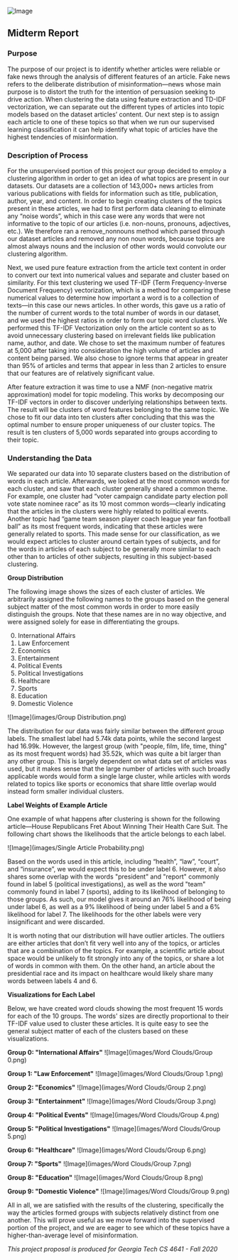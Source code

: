 ![Image](images/infographic.png)

## Midterm Report
### Purpose
The purpose of our project is to identify whether articles were reliable or fake news through the analysis of different features of an article. Fake news refers to the deliberate distribution of misinformation—news whose main purpose is to distort the truth for the intention of persuasion seeking to drive action. When clustering the data using feature extraction and TD-IDF vectorization, we can separate out the different types of articles into topic models based on the dataset articles’ content. Our next step is to assign each article to one of these topics so that when we run our supervised learning classification it can help identify what topic of articles have the highest tendencies of misinformation.


### Description of Process
For the unsupervised portion of this project our group decided to employ a clustering algorithm in order to get an idea of what topics are present in our datasets. Our datasets are a collection of 143,000+ news articles from various publications with fields for information such as title, publication, author, year, and content. In order to begin creating clusters of the topics present in these articles, we had to first perform data cleaning to eliminate any “noise words”, which in this case were any words that were not informative to the topic of our articles (i.e. non-nouns, pronouns, adjectives, etc.). We therefore ran a remove_nonnouns method which parsed through our dataset articles and removed any non noun words, because topics are almost always nouns and the inclusion of other words would convolute our clustering algorithm.

Next, we used pure feature extraction from the article text content in order to convert our text into numerical values and separate and cluster based on similarity. For this text clustering we used TF-IDF (Term Frequency-Inverse Document Frequency) vectorization, which is a method for comparing these numerical values to determine how important a word is to a collection of texts—in this case our news articles. In other words, this gave us a ratio of the number of current words to the total number of words in our dataset, and we used the highest ratios in order to form our topic word clusters. We performed this TF-IDF Vectorization only on the article content so as to avoid unnecessary clustering based on irrelevant fields like publication name, author, and date. We chose to set the maximum number of features at 5,000 after taking into consideration the high volume of articles and content being parsed. We also chose to ignore terms that appear in greater than 95% of articles and terms that appear in less than 2 articles to ensure that our features are of relatively significant value.

After feature extraction it was time to use a NMF (non-negative matrix approximation) model for topic modeling. This works by decomposing our TF-IDF vectors in order to discover underlying relationships between texts. The result will be clusters of word features belonging to the same topic. We chose to fit our data into ten clusters after concluding that this was the optimal number to ensure proper uniqueness of our cluster topics. The result is ten clusters of 5,000 words separated into groups according to their topic.


### Understanding the Data


We separated our data into 10 separate clusters based on the distribution of words in each article. Afterwards, we looked at the most common words for each cluster, and saw that each cluster generally shared a common theme. For example, one cluster had “voter campaign candidate party election poll vote state nominee race” as its 10 most common words—clearly indicating that the articles in the clusters were highly related to political events. Another topic had “game team season player coach league year fan football ball” as its most frequent words, indicating that these articles were generally related to sports. This made sense for our classification, as we would expect articles to cluster around certain types of subjects, and for the words in articles of each subject to be generally more similar to each other than to articles of other subjects, resulting in this subject-based clustering.  

**Group Distribution**  

The following image shows the sizes of each cluster of articles. We arbitrarily assigned the following names to the groups based on the general subject matter of the most common words in order to more easily distinguish the groups. Note that these names are in no way objective, and were assigned solely for ease in differentiating the groups.

<ol start="0">
  <li>International Affairs</li>
  <li>Law Enforcement</li>
  <li>Economics</li>
  <li>Entertainment</li>
  <li>Political Events</li>
  <li>Political Investigations</li>
  <li>Healthcare</li>
  <li>Sports</li>
  <li>Education</li>
  <li>Domestic Violence</li>
</ol>


![Image](images/Group Distribution.png)

The distribution for our data was fairly similar between the different group labels. The smallest label had 5.74k data points, while the second largest had 16.99k. However, the largest group (with "people, film, life, time, thing" as its most frequent words) had 35.52k, which was quite a bit larger than any other group. This is largely dependent on what data set of articles was used, but it makes sense that the large number of articles with such broadly applicable words would form a single large cluster, while articles with words related to topics like sports or economics that share little overlap would instead form smaller individual clusters.

**Label Weights of Example Article**  

One example of what happens after clustering is shown for the following article—House Republicans Fret About Winning Their Health Care Suit. The following chart shows the likelihoods that the article belongs to each label.

![Image](images/Single Article Probability.png)

Based on the words used in this article, including “health”, “law”, “court”, and “insurance”, we would expect this to be under label 6. However, it also shares some overlap with the words "president" and "report" commonly found in label 5 (political investigations), as well as the word "team" commonly found in label 7 (sports), adding to its likelihood of belonging to those groups. As such, our model gives it around an 76% likelihood of being under label 6, as well as a 9% likelihood of being under label 5 and a 6% likelihood for label 7. The likelihoods for the other labels were very insignificant and were discarded.


It is worth noting that our distribution will have outlier articles. The outliers are either articles that don’t fit very well into any of the topics, or articles that are a combination of the topics. For example, a scientific article about space would be unlikely to fit strongly into any of the topics, or share a lot of words in common with them. On the other hand, an article about the presidential race and its impact on healthcare would likely share many words between labels 4 and 6.

**Visualizations for Each Label**  

Below, we have created word clouds showing the most frequent 15 words for each of the 10 groups. The words' sizes are directly proportional to their TF-IDF value used to cluster these articles. It is quite easy to see the general subject matter of each of the clusters based on these visualizations.

**Group 0: "International Affairs"**
![Image](images/Word Clouds/Group 0.png)

**Group 1: "Law Enforcement"**
![Image](images/Word Clouds/Group 1.png)

**Group 2: "Economics"**
![Image](images/Word Clouds/Group 2.png)

**Group 3: "Entertainment"**
![Image](images/Word Clouds/Group 3.png)

**Group 4: "Political Events"**
![Image](images/Word Clouds/Group 4.png)

**Group 5: "Political Investigations"**
![Image](images/Word Clouds/Group 5.png)

**Group 6: "Healthcare"**
![Image](images/Word Clouds/Group 6.png)

**Group 7: "Sports"**
![Image](images/Word Clouds/Group 7.png)

**Group 8: "Education"**
![Image](images/Word Clouds/Group 8.png)

**Group 9: "Domestic Violence"**
![Image](images/Word Clouds/Group 9.png)

All in all, we are satisfied with the results of the clustering, specifically the way the articles formed groups with subjects relatively distinct from one another. This will prove useful as we move forward into the supervised portion of the project, and we are eager to see which of these topics have a higher-than-average level of misinformation.



_This project proposal is produced for Georgia Tech CS 4641 - Fall 2020_
